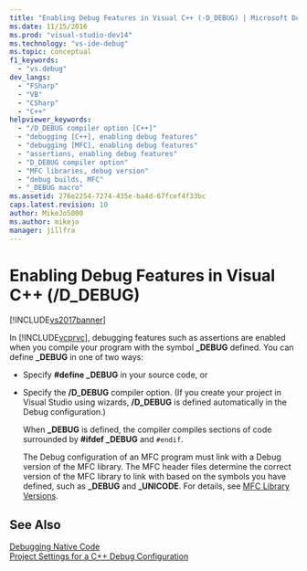 ```yaml
---
title: "Enabling Debug Features in Visual C++ (-D_DEBUG) | Microsoft Docs"
ms.date: 11/15/2016
ms.prod: "visual-studio-dev14"
ms.technology: "vs-ide-debug"
ms.topic: conceptual
f1_keywords: 
  - "vs.debug"
dev_langs: 
  - "FSharp"
  - "VB"
  - "CSharp"
  - "C++"
helpviewer_keywords: 
  - "/D_DEBUG compiler option [C++]"
  - "debugging [C++], enabling debug features"
  - "debugging [MFC], enabling debug features"
  - "assertions, enabling debug features"
  - "D_DEBUG compiler option"
  - "MFC libraries, debug version"
  - "debug builds, MFC"
  - "_DEBUG macro"
ms.assetid: 276e2254-7274-435e-ba4d-67fcef4f33bc
caps.latest.revision: 10
author: MikeJo5000
ms.author: mikejo
manager: jillfra
---
```

# Enabling Debug Features in Visual C++ (/D_DEBUG)
[!INCLUDE[vs2017banner](../includes/vs2017banner.md)]

In [!INCLUDE[vcprvc](../includes/vcprvc-md.md)], debugging features such as assertions are enabled when you compile your program with the symbol **_DEBUG** defined. You can define **_DEBUG** in one of two ways:  
  
- Specify **#define _DEBUG** in your source code, or  
  
- Specify the **/D_DEBUG** compiler option. (If you create your project in Visual Studio using wizards, **/D_DEBUG** is defined automatically in the Debug configuration.)  
  
  When **_DEBUG** is defined, the compiler compiles sections of code surrounded by **#ifdef _DEBUG** and `#endif`.  
  
  The Debug configuration of an MFC program must link with a Debug version of the MFC library. The MFC header files determine the correct version of the MFC library to link with based on the symbols you have defined, such as **_DEBUG** and **_UNICODE**. For details, see [MFC Library Versions](https://msdn.microsoft.com/library/3d7a8ae1-e276-4cf8-ba63-360c2f85ad0e).  
  
## See Also  
 [Debugging Native Code](../debugger/debugging-native-code.md)   
 [Project Settings for a C++ Debug Configuration](../debugger/project-settings-for-a-cpp-debug-configuration.md)
